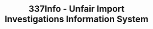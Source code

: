 ---
layout: default
bigquery: https://console.cloud.google.com/bigquery?p=patents-public-data&d=usitc_investigations&page=dataset&project=sheets-management-319211
citation: US International Trade Commission 337Info Unfair Import Investigations Information
  System
contributors: US International Trade Comission
cost: None
description: US International Trade Commission 337Info Unfair Import Investigations
  Information System contains data on investigations done under Section 337. Section
  337 declares the infringement of certain statutory intellectual property rights
  and other forms of unfair competition in import trade to be unlawful practices.
  Most Section 337 investigations involve allegations of patent or registered trademark
  infringement.
documentation: FAQ and tutorial available on the site
last_edit: 04/09/2022, 22:23:59
location: https://pubapps2.usitc.gov/337external/
maintained_by: US International Trade Comission
schema_fields:
- internalRemand
- scheduledEndDateEvidHear
- teoProceedingInvolved
- patentNumber
- respondent
- teoIdIssueDate
- patentNumbers
- finalIdOnViolationIssue
- ouiiAttorney
- investigationNo
- teoIdDueDate
- ouiiParticipation
- dateOfPublicationFrNotice
- gcAttorney
- publication_number
- copyrightNumbers
- trademarkNumbers
- issueDateOtherNonFinal
- finalIdOnViolationDue
- aljAssigned
- dateCreated
- markmanHearing
- startDateMarkmanHearing
- invUnfairAct
- scheduledStartDateEvidHear
- targetDate
- endDateMarkmanHearing
- docketNo
- finalDetViolation
- id
- dateComplaintFiled
- actualEndDateEvidHear
- title
- investigationTermDate
- finalDetNoViolation
- htsNumbers
- complainant
- lastUpdated
- actualStartDateEvidHear
- currentActiveALJ
- teoReliefGranted
- currentStatus
- cafcAppeals
- investigationType
shortname: unfair_import_investigations
tags:
- import
- legal
- trade
timeframe: 2008-2021 (prior to 2008 downloadable as a JSON file)
title: 337Info - Unfair Import Investigations Information System
uuid: 2721f5ec-e599-4890-9265-9706719fc71e
---